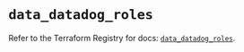 # `data_datadog_roles`

Refer to the Terraform Registry for docs: [`data_datadog_roles`](https://registry.terraform.io/providers/datadog/datadog/3.36.1/docs/data-sources/roles).
